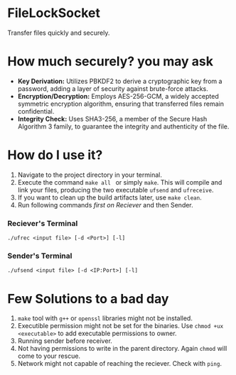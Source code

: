 # FileLockSocket
Transfer files quickly and securely. 

# How much securely? you may ask

- **Key Derivation:** Utilizes PBKDF2 to derive a cryptographic key from a password, adding a layer of security against brute-force attacks.
- **Encryption/Decryption:** Employs AES-256-GCM, a widely accepted symmetric encryption algorithm, ensuring that transferred files remain confidential.
- **Integrity Check:** Uses SHA3-256, a member of the Secure Hash Algorithm 3 family, to guarantee the integrity and authenticity of the file.

# How do I use it?

1) Navigate to the project directory in your terminal.
2) Execute the command ``make all `` or simply ``make``. This will compile and link your files, producing the two executable ``ufsend`` and ``ufreceive``.
3) If you want to clean up the build artifacts later, use ``make clean``.
4) Run following commands *first on Reciever* and then Sender.

### Reciever's Terminal
```
./ufrec <input file> [-d <Port>] [-l]
```

### Sender's Terminal
```
./ufsend <input file> [-d <IP:Port>] [-l]
```

# Few Solutions to a bad day
1) ``make`` tool with ``g++`` or ``openssl`` libraries might not be installed. 
2) Executible permission might not be set for the binaries. Use ```chmod +ux <executable>``` to add executable permissions to owner.
3) Running sender before receiver.
4) Not having permissions to write in the parent directory. Again ``chmod`` will come to your rescue.
5) Network might not capable of reaching the reciever. Check with ``ping``.